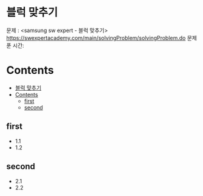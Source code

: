 # 블럭 맞추기

문제 : <samsung sw expert - 블럭 맞추기> <br/>
<https://swexpertacademy.com/main/solvingProblem/solvingProblem.do>
문제푼 시간:

# Contents

- [블럭 맞추기](#%eb%b8%94%eb%9f%ad-%eb%a7%9e%ec%b6%94%ea%b8%b0)
- [Contents](#contents)
  - [first](#first)
  - [second](#second)

## first

- 1.1
- 1.2

## second

- 2.1
- 2.2